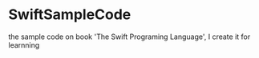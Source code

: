 SwiftSampleCode
===============

the sample  code on book  'The Swift Programing Language', I create it for learnning
